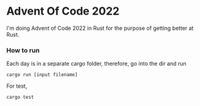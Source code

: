 # Advent Of Code 2022

I'm doing Advent of Code 2022 in Rust for the purpose of getting better at Rust.

### How to run

Each day is in a separate cargo folder, therefore, go into the dir and run

```
cargo run [input filename]
```

For test,

```
cargo test
```
